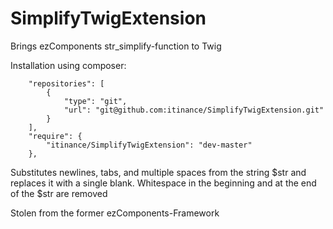 SimplifyTwigExtension
=====================

Brings ezComponents str_simplify-function to Twig

Installation using composer:

```
    "repositories": [
        {
            "type": "git",
            "url": "git@github.com:itinance/SimplifyTwigExtension.git"
        }
    ],
    "require": {
        "itinance/SimplifyTwigExtension": "dev-master"
    },
```

Substitutes newlines, tabs, and multiple spaces from the string $str and replaces it with a single blank. 
Whitespace in the beginning and at the end of the $str are removed

Stolen from the former ezComponents-Framework
